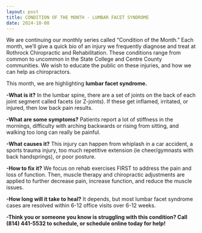 ```yaml
---
layout: post
title: CONDITION OF THE MONTH - LUMBAR FACET SYNDROME
date: 2024-10-08
---
```


We are continuing our monthly series called “Condition of the Month.” Each month, we’ll give a quick bio of an injury we frequently diagnose and treat at Rothrock Chiropractic and Rehabilitation. These conditions range from common to uncommon in the State College and Centre County communities. We wish to educate the public on these injuries, and how we can help as chiropractors.

This month, we are highlighting **lumbar facet syndrome.**

**-What is it?** In the lumbar spine, there are a set of joints on the back of each joint segment called facets (or Z-joints). If these get inflamed, irritated, or injured, then low back pain results.

**-What are some symptoms?** Patients report a lot of stiffness in the mornings, difficulty with arching backwards or rising from sitting, and walking too long can really be painful.

**-What causes it?** This injury can happen from whiplash in a car accident, a sports trauma injury, too much repetitive extension (ie cheer/gymnasts with back handsprings), or poor posture.

**-How to fix it?** We focus on rehab exercises FIRST to address the pain and loss of function. Then, muscle therapy and chiropractic adjustments are applied to further decrease pain, increase function, and reduce the muscle issues.

**-How long will it take to heal?** It depends, but most lumbar facet syndrome cases are resolved within 6-12 office visits over 6-12 weeks.

**-Think you or someone you know is struggling with this condition? Call (814) 441-5532 to schedule, or schedule online today for help!**
